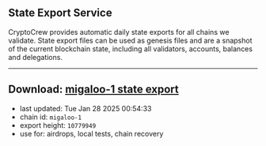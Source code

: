## State Export Service
CryptoCrew provides automatic daily state exports for all chains we validate. State export files can be used as genesis files and are a snapshot of the current blockchain state, including all validators, accounts, balances and delegations.

---
**Download: [migaloo-1 state export](https://dl-eu2.ccvalidators.com/SERVICE/migaloo/migaloo-1_export_10779949.json)**
---

- last updated: Tue Jan 28 2025 00:54:33
- chain id: `migaloo-1`
- export height: `10779949`
- use for: airdrops, local tests, chain recovery
